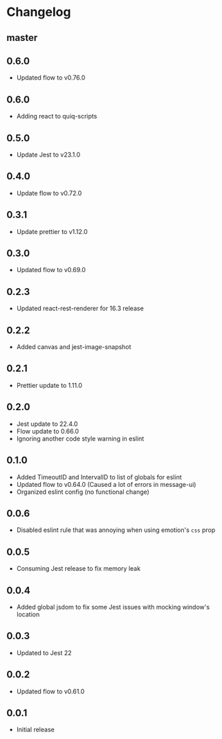 # Changelog

## master

## 0.6.0

* Updated flow to v0.76.0

## 0.6.0

* Adding react to quiq-scripts

## 0.5.0

* Update Jest to v23.1.0

## 0.4.0

* Update flow to v0.72.0

## 0.3.1

* Update prettier to v1.12.0

## 0.3.0

* Updated flow to v0.69.0

## 0.2.3

* Updated react-rest-renderer for 16.3 release

## 0.2.2

* Added canvas and jest-image-snapshot

## 0.2.1

* Prettier update to 1.11.0

## 0.2.0

* Jest update to 22.4.0
* Flow update to 0.66.0
* Ignoring another code style warning in eslint

## 0.1.0

* Added TimeoutID and IntervalID to list of globals for eslint
* Updated flow to v0.64.0 (Caused a lot of errors in message-ui)
* Organized eslint config (no functional change)

## 0.0.6

* Disabled eslint rule that was annoying when using emotion's `css` prop

## 0.0.5

* Consuming Jest release to fix memory leak

## 0.0.4

* Added global jsdom to fix some Jest issues with mocking window's location

## 0.0.3

* Updated to Jest 22

## 0.0.2

* Updated flow to v0.61.0

## 0.0.1

* Initial release
